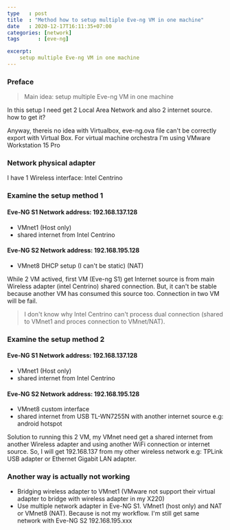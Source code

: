 ```yaml
---
type   : post
title  : "Method how to setup multiple Eve-ng VM in one machine"
date   : 2020-12-17T16:11:35+07:00
categories: [network]
tags      : [eve-ng]

excerpt:
    setup multiple Eve-ng VM in one machine
---
```


### Preface
> Main idea: setup multiple Eve-ng VM in one machine

In this setup I need get 2 Local Area Network and also 2 internet source. how to get it?

Anyway, thereis no idea with Virtualbox, eve-ng.ova file can't be correctly export with Virtual Box. For virtual machine orchestra I'm using VMware Workstation 15 Pro

### Network physical adapter
I have 1 Wireless interface: Intel Centrino

### Examine the setup method 1
#### Eve-NG S1 Network address: 192.168.137.128
- VMnet1 (Host only)
- shared internet from Intel Centrino

#### Eve-NG S2 Network address: 192.168.195.128
- VMnet8 DHCP setup (I can't be static) (NAT)

While 2 VM actived, first VM (Eve-ng S1) get Internet source is from main Wireless adapter (intel Centrino) shared connection. But, it can't be stable because another VM has consumed this source too. Connection in two VM will be fail.

>I don't know why Intel Centrino can't process dual connection (shared to VMnet1 and proces connection to VMnet/NAT).

### Examine the setup method 2
#### Eve-NG S1 Network address: 192.168.137.128
- VMnet1 (Host only)
- shared internet from Intel Centrino

#### Eve-NG S2 Network address: 192.168.195.128
- VMnet8 custom interface
- shared internet from USB TL-WN7255N with another internet source e.g: android hotspot

Solution to running this 2 VM, my VMnet need get a shared internet from another Wireless adapter and using another WiFi connection or internet source. So, I will get 192.168.137 from my other wireless network e.g: TPLink USB adapter or Ethernet Gigabit LAN adapter.

### Another way is actually **not working**
- Bridging wireless adapter to VMnet1 (VMware not support their virtual adapter to bridge with wireless adapter in my X220)
- Use multiple network adapter in Eve-NG S1. VMnet1 (host only) and NAT or VMnet8 (NAT). Because is not my workflow. I'm still get same network with Eve-NG S2 192.168.195.xxx
